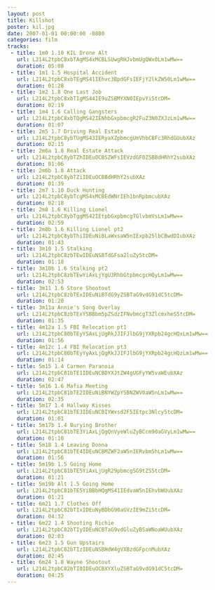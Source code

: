 ```yaml
---
layout: post
title: Killshot
poster: kil.jpg
date: 2007-01-01 00:00:00 -0800
categories: film
tracks:
 - title: 1m0 1.10 KIL Drone Alt
   url: L214L2tpbC8xbTAgMS4xMCBLSUwgRHJvbmUgQWx0Lm1wMw==
   duration: 05:08
 - title: 1m1 1.5 Hospital Accident
   url: L214L2tpbC8xbTEgMS41IEhvc3BpdGFsIEFjY2lkZW50Lm1wMw==
   duration: 01:28
 - title: 1m2 1.8 One Last Job
   url: L214L2tpbC8xbTIgMS44IE9uZSBMYXN0IEpvYi5tcDM=
   duration: 02:19
 - title: 1m4 1.6 Calling Gangsters
   url: L214L2tpbC8xbTQgMS42IENhbGxpbmcgR2FuZ3N0ZXJzLm1wMw==
   duration: 01:07
 - title: 2m5 1.7 Driving Real Estate
   url: L214L2tpbC8ybTUgMS43IERyaXZpbmcgUmVhbCBFc3RhdGUubXAz
   duration: 02:15
 - title: 2m6a 1.8 Real Estate Attack
   url: L214L2tpbC8ybTZhIDEuOCBSZWFsIEVzdGF0ZSBBdHRhY2subXAz
   duration: 01:06
 - title: 2m6b 1.8 Attack
   url: L214L2tpbC8ybTZiIDEuOCBBdHRhY2subXAz
   duration: 01:39
 - title: 2m7 1.10 Duck Hunting
   url: L214L2tpbC8ybTcgMS4xMCBEdWNrIEh1bnRpbmcubXAz
   duration: 02:18
 - title: 2m8 1.6 Killing Lionel
   url: L214L2tpbC8ybTggMS42IEtpbGxpbmcgTGlvbmVsLm1wMw==
   duration: 02:59
 - title: 2m8b 1.6 Killing Lionel pt2
   url: L214L2tpbC8ybThiIDEuNiBLaWxsaW5nIExpb25lbCBwdDIubXAz
   duration: 01:43
 - title: 3m10 1.5 Stalking
   url: L214L2tpbC8zbTEwIDEuNSBTdGFsa2luZy5tcDM=
   duration: 01:18
 - title: 3m10b 1.6 Stalking pt2
   url: L214L2tpbC8zbTEwYiAxLjYgU3RhbGtpbmcgcHQyLm1wMw==
   duration: 02:53
 - title: 3m11 1.6 Store Shootout
   url: L214L2tpbC8zbTExIDEuNiBTdG9yZSBTaG9vdG91dC5tcDM=
   duration: 01:20
 - title: 3m11a Annie's Song Overlay
   url: L214L2tpbC8zbTExYSBBbm5pZSdzIFNvbmcgT3ZlcmxheS5tcDM=
   duration: 01:35
 - title: 4m12a 1.5 FBI Relocation pt1
   url: L214L2tpbC80bTEyYSAxLjUgRkJJIFJlbG9jYXRpb24gcHQxLm1wMw==
   duration: 01:56
 - title: 4m12c 1.4 FBI Relocation pt3
   url: L214L2tpbC80bTEyYyAxLjQgRkJJIFJlbG9jYXRpb24gcHQzLm1wMw==
   duration: 01:14
 - title: 5m15 1.4 Carmen Paranoia
   url: L214L2tpbC81bTE1IDEuNCBDYXJtZW4gUGFyYW5vaWEubXAz
   duration: 02:47
 - title: 5m16 1.6 Mafia Meeting
   url: L214L2tpbC81bTE2IDEuNiBNYWZpYSBNZWV0aW5nLm1wMw==
   duration: 02:35
 - title: 5m17 1.4 Hallway Kisses
   url: L214L2tpbC81bTE3IDEuNCBIYWxsd2F5IEtpc3Nlcy5tcDM=
   duration: 01:01
 - title: 5m17b 1.4 Burying Brother
   url: L214L2tpbC81bTE3YiAxLjQgQnVyeWluZyBCcm90aGVyLm1wMw==
   duration: 01:10
 - title: 5m18 1.4 Leaving Donna
   url: L214L2tpbC81bTE4IDEuNCBMZWF2aW5nIERvbm5hLm1wMw==
   duration: 01:56
 - title: 5m19b 1.5 Going Home
   url: L214L2tpbC81bTE5YiAxLjUgR29pbmcgSG9tZS5tcDM=
   duration: 01:21
 - title: 5m19b Alt 1.5 Going Home
   url: L214L2tpbC81bTE5YiBBbHQgMS41IEdvaW5nIEhvbWUubXAz
   duration: 01:21
 - title: 6m21 1.7 Clothes Off
   url: L214L2tpbC82bTIxIDEuNyBDbG90aGVzIE9mZi5tcDM=
   duration: 04:32
 - title: 6m22 1.4 Shooting Richie
   url: L214L2tpbC82bTIyIDEuNCBTaG9vdGluZyBSaWNoaWUubXAz
   duration: 02:03
 - title: 6m23 1.5 Gun Upstairs
   url: L214L2tpbC82bTIzIDEuNSBHdW4gVXBzdGFpcnMubXAz
   duration: 02:45
 - title: 6m24 1.8 Wayne Shootout
   url: L214L2tpbC82bTI0IDEuOCBXYXluZSBTaG9vdG91dC5tcDM=
   duration: 04:25
---
```


